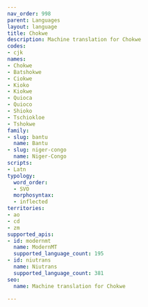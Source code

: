 ```yaml
---
nav_order: 998
parent: Languages
layout: language
title: Chokwe
description: Machine translation for Chokwe
codes:
- cjk
names:
- Chokwe
- Batshokwe
- Ciokwe
- Kioko
- Kiokwe
- Quioca
- Quioco
- Shioko
- Tschiokloe
- Tshokwe
family:
- slug: bantu
  name: Bantu
- slug: niger-congo
  name: Niger-Congo
scripts:
- Latn
typology:
  word_order:
  - SVO
  morphosyntax:
  - inflected
territories:
- ao
- cd
- zm
supported_apis:
- id: modernmt
  name: ModernMT
  supported_language_count: 195
- id: niutrans
  name: Niutrans
  supported_language_count: 381
seo:
  name: Machine translation for Chokwe

---
```


